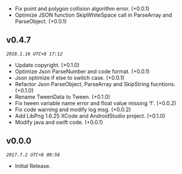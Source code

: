 * Fix point and polygon collision algorithm error. (+0.0.1)
* Optimize JSON function SkipWhiteSpace call in ParseArray and ParseObject. (+0.0.1)

## v0.4.7
_`2018.1.16 UTC+8 17:12`_

* Update copyright. (+0.1.0)
* Optimize Json ParseNumber and code format. (+0.0.1)
* Json optimize if else to switch case. (+0.0.1)
* Refactor Json ParseObject, ParseArray and SkipString fucntions. (+0.1.0)
* Rename TweenData to Tween. (+0.1.0)
* Fix tween variable name error and float value missing 'f'. (+0.0.2)
* Fix code warning and modify log msg. (+0.0.2)
* Add LibPng 1.6.25 XCode and AndroidStudio project. (+0.1.0)
* Modify java and swift code. (+0.0.1)

## v0.0.0
_`2017.7.2 UTC+8 09:58`_

* Initial Release.
